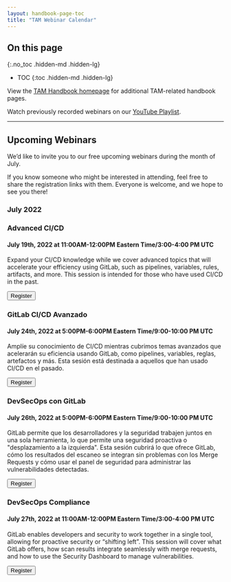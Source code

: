 ```yaml
---
layout: handbook-page-toc
title: "TAM Webinar Calendar"
---
```

## On this page
{:.no_toc .hidden-md .hidden-lg}

- TOC
{:toc .hidden-md .hidden-lg}

View the [TAM Handbook homepage](/handbook/customer-success/tam/) for additional TAM-related handbook pages.

Watch previously recorded webinars on our [YouTube Playlist](https://www.youtube.com/playlist?list=PL05JrBw4t0Kpczt4pRtyF147Uvn2bGGvq).

---

## Upcoming Webinars

We’d like to invite you to our free upcoming webinars during the month of July.

If you know someone who might be interested in attending, feel free to share the registration links with them. Everyone is welcome, and we hope to see you there!

### July 2022

### Advanced CI/CD
#### July 19th, 2022 at 11:00AM-12:00PM Eastern Time/3:00-4:00 PM UTC

Expand your CI/CD knowledge while we cover advanced topics that will accelerate your efficiency using GitLab, such as pipelines, variables, rules, artifacts, and more. This session is intended for those who have used CI/CD in the past.
 
[<button class="btn btn-primary" type="button">Register</button>](https://gitlab.zoom.us/webinar/register/WN_pV2BQn63TJKDJsWU0QbjMg)

### GitLab CI/CD Avanzado
#### July 24th, 2022 at 5:00PM-6:00PM Eastern Time/9:00-10:00 PM UTC

Amplíe su conocimiento de CI/CD mientras cubrimos temas avanzados que acelerarán su eficiencia usando GitLab, como pipelines, variables, reglas, artefactos y más. Esta sesión está destinada a aquellos que han usado CI/CD en el pasado.
 
[<button class="btn btn-primary" type="button">Register</button>](https://gitlab.zoom.us/webinar/register/WN_Ia80YgP0T1iaqvH-GO2ZxQ)

### DevSecOps con GitLab
#### July 26th, 2022 at 5:00PM-6:00PM Eastern Time/9:00-10:00 PM UTC

GitLab permite que los desarrolladores y la seguridad trabajen juntos en una sola herramienta, lo que permite una seguridad proactiva o "desplazamiento a la izquierda". Esta sesión cubrirá lo que ofrece GitLab, cómo los resultados del escaneo se integran sin problemas con los Merge Requests y cómo usar el panel de seguridad para administrar las vulnerabilidades detectadas.
 
[<button class="btn btn-primary" type="button">Register</button>](https://gitlab.zoom.us/webinar/register/WN_kjFVpVNKSGKE4XZITuBL3A)

### DevSecOps Compliance
#### July 27th, 2022 at 11:00AM-12:00PM Eastern Time/3:00-4:00 PM UTC

GitLab enables developers and security to work together in a single tool, allowing for proactive security or “shifting left”. This session will cover what GitLab offers, how scan results integrate seamlessly with merge requests, and how to use the Security Dashboard to manage vulnerabilities.
 
[<button class="btn btn-primary" type="button">Register</button>](https://gitlab.zoom.us/webinar/register/WN_yaWRAAsrQ3KIfMfClf4tKw)
